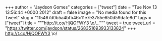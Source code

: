 
+++
author = "Jaydson Gomes"
categories = ["tweet"]
date = "Tue Nov 13 13:56:44 +0000 2012"
draft = false
image = "No media found for this Tweet"
slug = "1f5467d0b5a4bfb46c11e7e3755e650d59dafe8d"
tags = ["tweet"]
title = """http://t.co/HjQOFWY3 &#92;o/..."""
tweet = true
tweet_url = "https://twitter.com/jaydson/status/268351693933133824"
+++
http://t.co/HjQOFWY3 \o/
